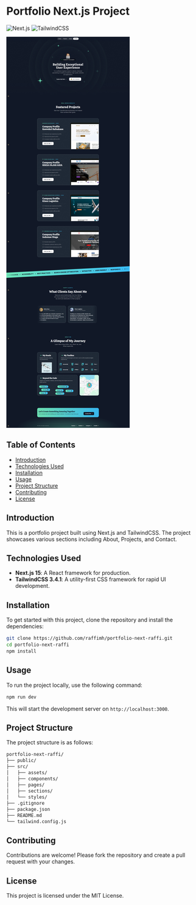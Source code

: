 # Portfolio Next.js Project

![Next.js](https://img.shields.io/badge/Next.js-15-000000?style=for-the-badge&logo=next.js&logoColor=white)
![TailwindCSS](https://img.shields.io/badge/TailwindCSS-3.4.1-06B6D4?style=for-the-badge&logo=tailwindcss&logoColor=white)

![Project Screenshot](./screenshot.png)

## Table of Contents

- [Introduction](#introduction)
- [Technologies Used](#technologies-used)
- [Installation](#installation)
- [Usage](#usage)
- [Project Structure](#project-structure)
- [Contributing](#contributing)
- [License](#license)

## Introduction

This is a portfolio project built using Next.js and TailwindCSS. The project showcases various sections including About, Projects, and Contact.

## Technologies Used

- **Next.js 15**: A React framework for production.
- **TailwindCSS 3.4.1**: A utility-first CSS framework for rapid UI development.

## Installation

To get started with this project, clone the repository and install the dependencies:

```bash
git clone https://github.com/raffimh/portfolio-next-raffi.git
cd portfolio-next-raffi
npm install
```

## Usage

To run the project locally, use the following command:

```bash
npm run dev
```

This will start the development server on `http://localhost:3000`.

## Project Structure

The project structure is as follows:

```
portfolio-next-raffi/
├── public/
├── src/
│   ├── assets/
│   ├── components/
│   ├── pages/
│   ├── sections/
│   └── styles/
├── .gitignore
├── package.json
├── README.md
└── tailwind.config.js
```

## Contributing

Contributions are welcome! Please fork the repository and create a pull request with your changes.

## License

This project is licensed under the MIT License.